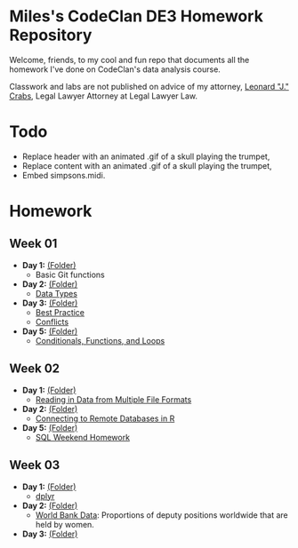 # Miles's CodeClan DE3 Homework Repository

Welcome, friends, to my cool and fun repo that documents all the homework I've done on CodeClan's data analysis course.

Classwork and labs are not published on advice of my attorney, [Leonard "J." Crabs](https://www.somethingawful.com/hosted/crabs/), Legal Lawyer Attorney at Legal Lawyer Law.

# Todo
- Replace header with an animated .gif of a skull playing the trumpet,
- Replace content with an animated .gif of a skull playing the trumpet,
- Embed simpsons.midi.

# Homework

## Week 01
- **Day 1:** [(Folder)](https://github.com/apologyfestival/codeclan_homework_miles/tree/master/week-01/day-1/)
  - Basic Git functions
- **Day 2:** [(Folder)](https://github.com/apologyfestival/codeclan_homework_miles/tree/master/week-01/day-2/)
  - [Data Types](https://apologyfestival.github.io/codeclan_homework_miles/week-01/day-2/data-types.html)
- **Day 3:** [(Folder)](https://github.com/apologyfestival/codeclan_homework_miles/tree/master/week-01/day-3/)
  - [Best Practice](https://apologyfestival.github.io/codeclan_homework_miles/week-01/day-3/best-practice.html)
  - [Conflicts](https://apologyfestival.github.io/codeclan_homework_miles/week-01/day-3/conflicts.html)
- **Day 5:** [(Folder)](https://github.com/apologyfestival/codeclan_homework_miles/tree/master/week-01/day-5)
  - [Conditionals, Functions, and Loops](https://apologyfestival.github.io/codeclan_homework_miles/week-01/day-5/conditionals-functions-loops.html)

## Week 02
- **Day 1:** [(Folder)](https://github.com/apologyfestival/codeclan_homework_miles/tree/master/week-02/day-1/)
  - [Reading in Data from Multiple File Formats](https://apologyfestival.github.io/codeclan_homework_miles/week-02/day-1/reading-in-data.html)
- **Day 2:** [(Folder)](https://github.com/apologyfestival/codeclan_homework_miles/tree/master/week-02/day-2/)
  - [Connecting to Remote Databases in R](https://apologyfestival.github.io/codeclan_homework_miles/week-02/day-2/connecting-to-remote-databases.html)
- **Day 5:** [(Folder)](https://github.com/apologyfestival/codeclan_homework_miles/tree/master/week-02/day-5/)
  - [SQL Weekend Homework](https://apologyfestival.github.io/codeclan_homework_miles/week-02/day-5/1-sql.html)

## Week 03
- **Day 1:** [(Folder)](https://github.com/apologyfestival/codeclan_homework_miles/tree/master/week-03/day-1/)
  - [dplyr](https://apologyfestival.github.io/codeclan_homework_miles/week-02/day-1/1-dplyr.html)
- **Day 2:** [(Folder)](https://github.com/apologyfestival/codeclan_homework_miles/tree/master/week-03/day-2/)
  - [World Bank Data](https://apologyfestival.github.io/codeclan_homework_miles/week-02/day-2/1-world-bank-data.html): Proportions of deputy positions worldwide that are held by women.
- **Day 3:** [(Folder)](https://github.com/apologyfestival/codeclan_homework_miles/tree/master/week-03/day-3/)
